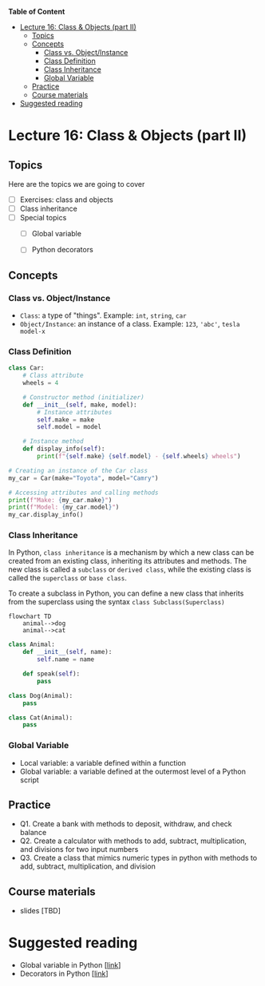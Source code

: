 
**Table of Content**
- [Lecture 16: Class \& Objects (part II)](#lecture-16-class--objects-part-ii)
  - [Topics](#topics)
  - [Concepts](#concepts)
    - [Class vs. Object/Instance](#class-vs-objectinstance)
    - [Class Definition](#class-definition)
    - [Class Inheritance](#class-inheritance)
    - [Global Variable](#global-variable)
  - [Practice](#practice)
  - [Course materials](#course-materials)
- [Suggested reading](#suggested-reading)

# Lecture 16: Class & Objects (part II)

## Topics
Here are the topics we are going to cover
* [ ] Exercises: class and objects
* [ ] Class inheritance
* [ ] Special topics
  * [ ] Global variable
  * [ ] Python decorators


## Concepts
### Class vs. Object/Instance
* `Class`: a type of "things". Example: `int`, `string`, `car`
* `Object/Instance`: an instance of a class. Example: `123`, `'abc'`, `tesla model-x`

### Class Definition
```python
class Car:
    # Class attribute
    wheels = 4

    # Constructor method (initializer)
    def __init__(self, make, model):
        # Instance attributes
        self.make = make
        self.model = model

    # Instance method
    def display_info(self):
        print(f"{self.make} {self.model} - {self.wheels} wheels")

# Creating an instance of the Car class
my_car = Car(make="Toyota", model="Camry")

# Accessing attributes and calling methods
print(f"Make: {my_car.make}")
print(f"Model: {my_car.model}")
my_car.display_info()
```

### Class Inheritance
In Python, `class inheritance` is a mechanism by which a new class can be created from an existing class, inheriting its attributes and methods. The new class is called a `subclass` or `derived class`, while the existing class is called the `superclass` or `base class`.

To create a subclass in Python, you can define a new class that inherits from the superclass using the syntax `class Subclass(Superclass)`

```mermaid
flowchart TD
    animal-->dog
    animal-->cat
```

```python
class Animal:
    def __init__(self, name):
        self.name = name

    def speak(self):
        pass

class Dog(Animal):
    pass

class Cat(Animal):
    pass

```

### Global Variable
* Local variable: a variable defined within a function
* Global variable: a variable defined at the outermost level of a Python script

## Practice
* Q1. Create a bank with methods to deposit, withdraw, and check balance
* Q2. Create a calculator with methods to add, subtract, multiplication, and divisions for two input numbers
* Q3. Create a class that mimics numeric types in python with methods to add, subtract, multiplication, and division

## Course materials
* slides [TBD]

# Suggested reading
* Global variable in Python [[link](https://www.w3schools.com/python/python_variables_global.asp)]
* Decorators in Python [[link](https://www.geeksforgeeks.org/decorators-in-python/)]
